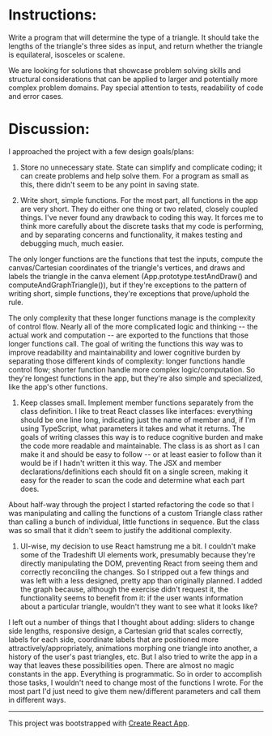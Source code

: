# Instructions:

Write a program that will determine the type of a triangle. It should take the lengths of the triangle's three sides as input, and return whether the triangle is equilateral, isosceles or scalene.


We are looking for solutions that showcase problem solving skills and structural considerations that can be applied to larger and potentially more complex problem domains. Pay special attention to tests, readability of code and error cases.

# Discussion:

I approached the project with a few design goals/plans:

1. Store no unnecessary state. State can simplify and complicate coding; it can create problems and help solve them. For a program as small as this, there didn't seem to be any point in saving state.

1. Write short, simple functions. For the most part, all functions in the app are very short. They do either one thing or two related, closely coupled things. I've never found any drawback to coding this way. It forces me to think more carefully about the discrete tasks that my code is performing, and by separating concerns and functionality, it makes testing and debugging much, much easier.

  The only longer functions are the functions that test the inputs, compute the canvas/Cartesian coordinates of the triangle's vertices, and draws and labels the triangle in the canva element (App.prototype.testAndDraw() and computeAndGraphTriangle()), but if they're exceptions to the pattern of writing short, simple functions, they're exceptions that prove/uphold the rule.

  The only complexity that these longer functions manage is the complexity of control flow. Nearly all of the more complicated logic and thinking -- the actual work and computation -- are exported to the functions that those longer functions call. The goal of writing the functions this way was to improve readability and maintainability and lower cognitive burden by separating those different kinds of complexity: longer functions handle control flow; shorter function handle more complex logic/computation. So they're longest functions in the app, but they're also simple and specialized, like the app's other functions.

1. Keep classes small. Implement member functions separately from the class definition. I like to treat React classes like interfaces: everything should be one line long, indicating just the name of member and, if I'm using TypeScript, what parameters it takes and what it returns. The goals of writing classes this way is to reduce cognitive burden and make the code more readable and maintainable. The class is as short as I can make it and should be easy to follow -- or at least easier to follow than it would be if I hadn't written it this way. The JSX and member declarations/definitions each should fit on a single screen, making it easy for the reader to scan the code and determine what each part does.

About half-way through the project I started refactoring the code so that I was manipulating and calling the functions of a custom Triangle class rather than calling a bunch of individual, little functions in sequence. But the class was so small that it didn't seem to justify the additional complexity.

1. UI-wise, my decision to use React hamstrung me a bit. I couldn't make some of the Tradeshift UI elements work, presumably because they're directly manipulating the DOM, preventing React from seeing them and correctly reconciling the changes. So I stripped out a few things and was left with a less designed, pretty app than originally planned. I added the graph because, although the exercise didn't request it, the functionality seems to benefit from it: if the user wants information about a particular triangle, wouldn't they want to see what it looks like?

I left out a number of things that I thought about adding: sliders to change side lengths, responsive design, a Cartesian grid that scales correctly, labels for each side, coordinate labels that are positioned more attractively/appropriately, animations morphing one triangle into another, a history of the user's past triangles, etc. But I also tried to write the app in a way that leaves these possibilities open. There are almost no magic constants in the app. Everything is programmatic. So in order to accomplish those tasks, I wouldn't need to change most of the functions I wrote. For the most part I'd just need to give them new/different parameters and call them in different ways.

---


This project was bootstrapped with [Create React App](https://github.com/facebookincubator/create-react-app).
